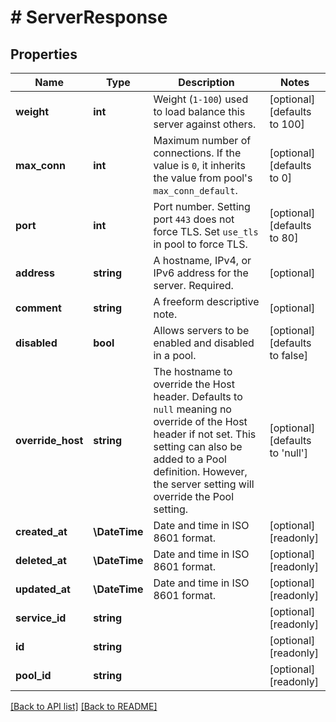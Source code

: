 # # ServerResponse

## Properties

Name | Type | Description | Notes
------------ | ------------- | ------------- | -------------
**weight** | **int** | Weight (`1-100`) used to load balance this server against others. | [optional]  [defaults to 100]
**max_conn** | **int** | Maximum number of connections. If the value is `0`, it inherits the value from pool&#39;s `max_conn_default`. | [optional]  [defaults to 0]
**port** | **int** | Port number. Setting port `443` does not force TLS. Set `use_tls` in pool to force TLS. | [optional]  [defaults to 80]
**address** | **string** | A hostname, IPv4, or IPv6 address for the server. Required. | [optional] 
**comment** | **string** | A freeform descriptive note. | [optional] 
**disabled** | **bool** | Allows servers to be enabled and disabled in a pool. | [optional]  [defaults to false]
**override_host** | **string** | The hostname to override the Host header. Defaults to `null` meaning no override of the Host header if not set. This setting can also be added to a Pool definition. However, the server setting will override the Pool setting. | [optional]  [defaults to 'null']
**created_at** | **\DateTime** | Date and time in ISO 8601 format. | [optional] [readonly] 
**deleted_at** | **\DateTime** | Date and time in ISO 8601 format. | [optional] [readonly] 
**updated_at** | **\DateTime** | Date and time in ISO 8601 format. | [optional] [readonly] 
**service_id** | **string** |  | [optional] [readonly] 
**id** | **string** |  | [optional] [readonly] 
**pool_id** | **string** |  | [optional] [readonly] 


[[Back to API list]](../../README.md#endpoints) [[Back to README]](../../README.md)
